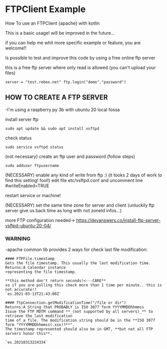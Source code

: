# FTPClient Example
How To use an FTPClient {apache} with kotlin

This is a basic usage! will be improved in the future... 

if you can help me whit more specific example or feature, you are welcome!!

Is possible to test and improve this code by using a free online ftp server

this is a free ftp server where only read is allowed (you can't upload your files)

`server = "test.rebex.net"
ftp.login("demo","password")`

## HOW TO CREATE A FTP SERVER
-I'm using a raspberry py 3b with ubuntu 20 local fossa

install server ftp

`sudo apt update && sudo apt install vsftpd
`

check status

`sudo service vsftpd status
`

(not necessary) create an ftp user and password (follow steps)

`sudo adduser ftpusername
`

(NECESSARY) enable any kind of write from ftp :) (it tooks 2 days of work to find this setting! fool!)
edit file etc/vsftpd.conf and uncomment line #writeEnabled=TRUE

restart service or machine!

(NECESSARY) set the same time zone for server and client (unluckily ftp server give us back time as long with not zoneId infos...)

more FTP configuration needed-> https://devanswers.co/install-ftp-server-vsftpd-ubuntu-20-04/



### WARNING

-apache common lib provides 2 ways for check last file modification:

    
    #### FTPFile.timestamp
    Gets the file timestamp. This usually the last modification time.
    Returns:A Calendar instance
    representing the file timestamp.
    
    **this method don't return seconds!<---CARE**
    so if you are polling this check more than 1 time per minute.. this is not accurate!!
    `es.2021-03-13T21:43:00Z`
    
    #### ftpConnection.getModificationTime("/file or dir")
    Returns:A String that PROBABLY is ISO 3077 form YYYYMMDDhhmmss
    Issue the FTP MDTM command **_(not supported by all servers)_** to retrieve the last modification
    time of a file. The modification string should be in the **ISO 3077 form "YYYYMMDDhhmmss(.xxx)?**".
    The timestamp represented should also be in GMT, **but not all FTP servers honor this**.
    
    `es.20210313224334`
